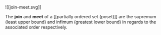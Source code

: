 ![[join-meet.svg]]

The **join** and **meet** of a [[partially ordered set (poset)]] are the supremum (least upper bound) and infimum (greatest lower bound) in regards to the associated order respectively.